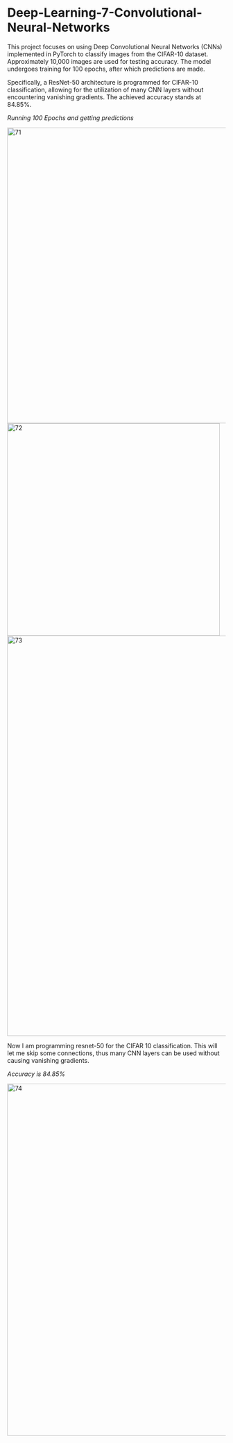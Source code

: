 # Deep-Learning-7-Convolutional-Neural-Networks

This project focuses on using Deep Convolutional Neural Networks (CNNs) implemented in PyTorch to classify images from the CIFAR-10 dataset. 
Approximately 10,000 images are used for testing accuracy. The model undergoes training for 100 epochs, after which predictions are made. 

Specifically, a ResNet-50 architecture is programmed for CIFAR-10 classification, allowing for the utilization of many CNN layers without encountering vanishing gradients. The achieved accuracy stands at 84.85%.


*Running 100 Epochs and getting predictions*

<img width="682" alt="71" src="https://github.com/ianspetnagel/Deep-Learning-3-Linear-Network-Gradient-Descent/assets/62821052/82da0fa4-af32-435e-a053-8fbd86c8cf82">

<img width="490" alt="72" src="https://github.com/ianspetnagel/Deep-Learning-3-Linear-Network-Gradient-Descent/assets/62821052/d538912e-fce9-4326-8c76-a104060baf33">

<img width="923" alt="73" src="https://github.com/ianspetnagel/Deep-Learning-3-Linear-Network-Gradient-Descent/assets/62821052/a2ed8f90-65f5-4bc5-a08d-543631071c83">


Now I am programming resnet-50 for the CIFAR 10 classification. This will let me skip some connections, thus many CNN layers can be used without causing vanishing gradients.

*Accuracy is 84.85%* 

<img width="812" alt="74" src="https://github.com/ianspetnagel/Deep-Learning-3-Linear-Network-Gradient-Descent/assets/62821052/a6307ea1-57aa-4d67-932c-85146097d5c2">




